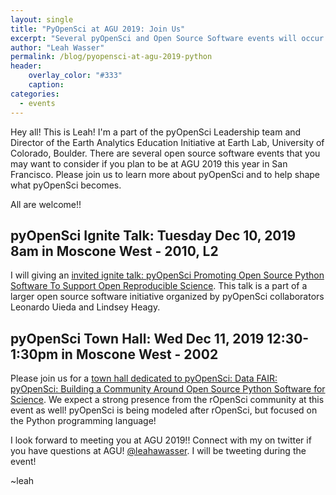 ```yaml
---
layout: single
title: "PyOpenSci at AGU 2019: Join Us"
excerpt: "Several pyOpenSci and Open Source Software events will occur at AGU 2019. Come learn more about open source Python tools for science."
author: "Leah Wasser"
permalink: /blog/pyopensci-at-agu-2019-python
header:
    overlay_color: "#333"
    caption:
categories:
  - events
---
```



Hey all! This is Leah! I'm a part of the pyOpenSci Leadership team and Director of the Earth Analytics Education Initiative at Earth Lab, University of
Colorado, Boulder. There are several open source software events that you may
want to consider if you plan to be at AGU 2019 this year in San Francisco.
Please join us to learn more about pyOpenSci and to help shape what pyOpenSci
becomes.

All are welcome!!

## pyOpenSci Ignite Talk: Tuesday Dec 10, 2019 8am in Moscone West - 2010, L2  

I will giving an <a href="https://agu.confex.com/agu/fm19/meetingapp.cgi/Paper/541546" target="_blank">invited ignite talk: pyOpenSci Promoting Open Source Python Software To Support Open Reproducible Science</a>. This talk is a part of a larger open source software initiative organized by pyOpenSci collaborators
Leonardo Uieda  and Lindsey Heagy.


## pyOpenSci Town Hall: Wed Dec 11, 2019 12:30-1:30pm in Moscone West - 2002  

Please join us for a <a href="https://www.agu.org/Fall-Meeting/Events/Data-TH33F" target="_blank">town hall dedicated to pyOpenSci: Data FAIR: pyOpenSci: Building a Community Around Open Source Python Software for Science</a>.
We expect a strong presence from the rOpenSci community at this event as well!
pyOpenSci is being modeled after rOpenSci, but focused on the Python
programming language!

I look forward to meeting you at AGU 2019!! Connect with my on twitter if you have questions at AGU! <a href="https://twitter.com/leahawasser" target="_blank">@leahawasser</a>. I will be tweeting during the event!

~leah
